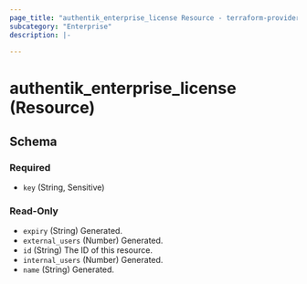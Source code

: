 ```yaml
---
page_title: "authentik_enterprise_license Resource - terraform-provider-authentik"
subcategory: "Enterprise"
description: |-
  
---
```


# authentik_enterprise_license (Resource)






<!-- schema generated by tfplugindocs -->
## Schema

### Required

- `key` (String, Sensitive)

### Read-Only

- `expiry` (String) Generated.
- `external_users` (Number) Generated.
- `id` (String) The ID of this resource.
- `internal_users` (Number) Generated.
- `name` (String) Generated.
